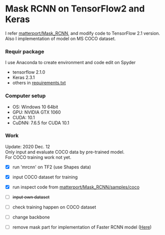 # Mask RCNN on TensorFlow2 and Keras

I refer [matterport/Mask_RCNN](https://github.com/matterport/Mask_RCNN), and modify code to TensorFlow 2.1 version.<br>
Also I implementation of model on MS COCO dataset.

### Requir package
I use Anaconda to create environment and code edit on Spyder
* tensorflow 2.1.0
* Keras 2.3.1
* others in [requirements.txt](https://github.com/jacky10001/Mask_RCNN-tf2/blob/main/requirements.txt)

### Computer setup
* OS: Windows 10 64bit
* GPU: NVIDIA GTX 1060
* CUDA: 10.1
* CuDNN: 7.6.5 for CUDA 10.1

### Work
Update: 2020 Dec. 12  
Only input and evaluate COCO data by pre-trained model.  
For COCO training work not yet.  
- [X] run 'mrcnn' on TF2 (use Shapes data)
- [X] input COCO dataset for training
- [X] run inspect code from [matterport/Mask_RCNN/samples/coco](https://github.com/matterport/Mask_RCNN/tree/master/samples/coco)
- [ ] ~~input own dataset~~
- [ ] check training happen on COCO dataset
- [ ] change backbone
- [ ] remove mask part for implementation of Faster RCNN model ([Here](https://github.com/jacky10001/Faster_RCNN-tf2))

